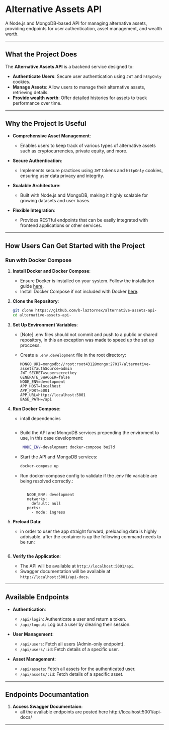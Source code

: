 # **Alternative Assets API**

A Node.js and MongoDB-based API for managing alternative assets, providing endpoints for user authentication, asset management, and wealth worth.

---

## **What the Project Does**

The **Alternative Assets API** is a backend service designed to:

- **Authenticate Users**: Secure user authentication using `JWT` and `httpOnly` cookies.
- **Manage Assets**: Allow users to manage their alternative assets, retrieving details.
- **Provide wealth worth**: Offer detailed histories for assets to track performance over time.

---

## **Why the Project Is Useful**

- **Comprehensive Asset Management**:
  - Enables users to keep track of various types of alternative assets such as cryptocurrencies, private equity, and more.
- **Secure Authentication**:

  - Implements secure practices using `JWT` tokens and `httpOnly` cookies, ensuring user data privacy and integrity.

- **Scalable Architecture**:

  - Built with Node.js and MongoDB, making it highly scalable for growing datasets and user bases.

- **Flexible Integration**:
  - Provides RESTful endpoints that can be easily integrated with frontend applications or other services.

---

## **How Users Can Get Started with the Project**

### **Run with Docker Compose**

1. **Install Docker and Docker Compose**:

   - Ensure Docker is installed on your system. Follow the installation guide [here](https://docs.docker.com/get-docker/).
   - Install Docker Compose if not included with Docker [here](https://docs.docker.com/compose/install/).

2. **Clone the Repository**:

   ```bash
   git clone https://github.com/b-laztornex/alternative-assets-api-
   cd alternative-assets-api-
   ```

3. **Set Up Environment Variables**:

   - [Note] .env files should not commit and push to a public or shared repository, in this an exception was made to speed up the set up proccess.

   - Create a `.env.development` file in the root directory:
     ```
     MONGO_URI=mongodb://root:root4312@mongo:27017/alternative-assets?authSource=admin
     JWT_SECRET=supersecretkey
     GENERATE_SWAGGER=false
     NODE_ENV=development
     APP_HOST=localhost
     APP_PORT=5001
     APP_URL=http://localhost:5001
     BASE_PATH=/api
     ```

4. **Run Docker Compose**:

   - intall dependencies

   ```npm install

   ```

   - Build the API and MongoDB services prepending the enviroment to use, in this case development:

     ```bash
      NODE_ENV=development docker-compose build
     ```

   - Start the API and MongoDB services:

     ```bash
     docker-compose up
     ```

   - Run docker-compose config to validate if the .env file variable are being resolved correctly.:

     ```docker-compose config

        NODE_ENV: development
        networks:
          default: null
        ports:
          - mode: ingress
     ```

5. **Preload Data**:

   - in order to user the app straight forward, preloading data is highly adbisable. after the container is up the following command needs to be run:

     ```docker exec -it api node src/config/preload.js

     ```

6. **Verify the Application**:
   - The API will be available at `http://localhost:5001/api`.
   - Swagger documentation will be available at `http://localhost:5001/api-docs`.

---

## **Available Endpoints**

- **Authentication**:

  - `/api/login`: Authenticate a user and return a token.
  - `/api/logout`: Log out a user by clearing their session.

- **User Management**:

  - `/api/users`: Fetch all users (Admin-only endpoint).
  - `/api/users/:id`: Fetch details of a specific user.

- **Asset Management**:
  - `/api/assets`: Fetch all assets for the authenticated user.
  - `/api/assets/:id`: Fetch details of a specific asset.

---

## **Endpoints Documantation**

1. **Access Swagger Documentaion**:
   - all the avaliable endpoints are posted here http://localhost:5001/api-docs/

---

